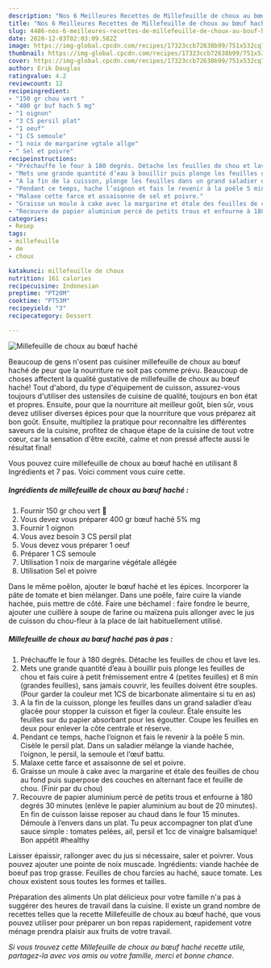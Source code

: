 ```yaml
---
description: "Nos 6 Meilleures Recettes de Millefeuille de choux au bœuf haché"
title: "Nos 6 Meilleures Recettes de Millefeuille de choux au bœuf haché"
slug: 4486-nos-6-meilleures-recettes-de-millefeuille-de-choux-au-bouf-hache
date: 2020-12-03T02:03:09.582Z
image: https://img-global.cpcdn.com/recipes/17323ccb72638b99/751x532cq70/millefeuille-de-choux-au-boeuf-hache-photo-principale-de-la-recette.jpg
thumbnail: https://img-global.cpcdn.com/recipes/17323ccb72638b99/751x532cq70/millefeuille-de-choux-au-boeuf-hache-photo-principale-de-la-recette.jpg
cover: https://img-global.cpcdn.com/recipes/17323ccb72638b99/751x532cq70/millefeuille-de-choux-au-boeuf-hache-photo-principale-de-la-recette.jpg
author: Erik Douglas
ratingvalue: 4.2
reviewcount: 12
recipeingredient:
- "150 gr chou vert "
- "400 gr buf hach 5 mg"
- "1 oignon"
- "3 CS persil plat"
- "1 oeuf"
- "1 CS semoule"
- "1 noix de margarine vgtale allge"
- " Sel et poivre"
recipeinstructions:
- "Préchauffe le four à 180 degrés. Détache les feuilles de chou et lave les."
- "Mets une grande quantité d’eau à bouillir puis plonge les feuilles de chou et fais cuire à petit frémissement entre 4 (petites feuilles) et 8 min (grandes feuilles), sans jamais couvrir, les feuilles doivent être souples. (Pour garder la couleur met 1CS de bicarbonate alimentaire si tu en as)"
- "A la fin de la cuisson, plonge les feuilles dans un grand saladier d’eau glacée pour stopper la cuisson et figer la couleur. Étale ensuite les feuilles sur du papier absorbant pour les égoutter. Coupe les feuilles en deux pour enlever la côte centrale et réserve."
- "Pendant ce temps, hache l’oignon et fais le revenir à la poêle 5 min. Cisèle le persil plat. Dans un saladier mélange la viande hachée, l’oignon, le persil, la semoule et l’œuf battu."
- "Malaxe cette farce et assaisonne de sel et poivre."
- "Graisse un moule à cake avec la margarine et étale des feuilles de chou au fond puis superpose des couches en alternant face et feuille de chou. (Finir par du chou)"
- "Recouvre de papier aluminium percé de petits trous et enfourne à 180 degrés 30 minutes (enlève le papier aluminium au bout de 20 minutes). En fin de cuisson laisse reposer au chaud dans le four 15 minutes. Démoule à l’envers dans un plat. Tu peux accompagner ton plat d’une sauce simple : tomates pelées, ail, persil et 1cc de vinaigre balsamique! Bon appétit #healthy"
categories:
- Resep
tags:
- millefeuille
- de
- choux

katakunci: millefeuille de choux 
nutrition: 161 calories
recipecuisine: Indonesian
preptime: "PT20M"
cooktime: "PT53M"
recipeyield: "3"
recipecategory: Dessert

---
```



![Millefeuille de choux au bœuf haché](https://img-global.cpcdn.com/recipes/17323ccb72638b99/751x532cq70/millefeuille-de-choux-au-boeuf-hache-photo-principale-de-la-recette.jpg)

Beaucoup de gens n'osent pas cuisiner millefeuille de choux au bœuf haché de peur que la nourriture ne soit pas comme prévu. Beaucoup de choses affectent la qualité gustative de millefeuille de choux au bœuf haché! Tout d'abord, du type d'équipement de cuisson, assurez-vous toujours d'utiliser des ustensiles de cuisine de qualité, toujours en bon état et propres. Ensuite, pour que la nourriture ait meilleur goût, bien sûr, vous devez utiliser diverses épices pour que la nourriture que vous préparez ait bon goût. Ensuite, multipliez la pratique pour reconnaître les différentes saveurs de la cuisine, profitez de chaque étape de la cuisine de tout votre cœur, car la sensation d'être excité, calme et non pressé affecte aussi le résultat final!

<!--inarticleads1-->

Vous pouvez cuire millefeuille de choux au bœuf haché en utilisant 8 Ingrédients et 7 pas. Voici comment vous cuire cette.

##### Ingrédients de millefeuille de choux au bœuf haché :

1. Fournir 150 gr chou vert 🥬
1. Vous devez vous préparer 400 gr bœuf haché 5% mg
1. Fournir 1 oignon
1. Vous avez besoin 3 CS persil plat
1. Vous devez vous préparer 1 oeuf
1. Préparer 1 CS semoule
1. Utilisation 1 noix de margarine végétale allégée
1. Utilisation  Sel et poivre


Dans le même poêlon, ajouter le bœuf haché et les épices. Incorporer la pâte de tomate et bien mélanger. Dans une poêle, faire cuire la viande hachée, puis mettre de côté. Faire une béchamel : faire fondre le beurre, ajouter une cuillère à soupe de farine ou maïzena puis allonger avec le jus de cuisson du chou-fleur à la place de lait habituellement utilisé. 

<!--inarticleads2-->

##### Millefeuille de choux au bœuf haché pas à pas :

1. Préchauffe le four à 180 degrés. Détache les feuilles de chou et lave les.
1. Mets une grande quantité d’eau à bouillir puis plonge les feuilles de chou et fais cuire à petit frémissement entre 4 (petites feuilles) et 8 min (grandes feuilles), sans jamais couvrir, les feuilles doivent être souples. (Pour garder la couleur met 1CS de bicarbonate alimentaire si tu en as)
1. A la fin de la cuisson, plonge les feuilles dans un grand saladier d’eau glacée pour stopper la cuisson et figer la couleur. Étale ensuite les feuilles sur du papier absorbant pour les égoutter. Coupe les feuilles en deux pour enlever la côte centrale et réserve.
1. Pendant ce temps, hache l’oignon et fais le revenir à la poêle 5 min. Cisèle le persil plat. Dans un saladier mélange la viande hachée, l’oignon, le persil, la semoule et l’œuf battu.
1. Malaxe cette farce et assaisonne de sel et poivre.
1. Graisse un moule à cake avec la margarine et étale des feuilles de chou au fond puis superpose des couches en alternant face et feuille de chou. (Finir par du chou)
1. Recouvre de papier aluminium percé de petits trous et enfourne à 180 degrés 30 minutes (enlève le papier aluminium au bout de 20 minutes). En fin de cuisson laisse reposer au chaud dans le four 15 minutes. Démoule à l’envers dans un plat. Tu peux accompagner ton plat d’une sauce simple : tomates pelées, ail, persil et 1cc de vinaigre balsamique! Bon appétit #healthy


Laisser épaissir, rallonger avec du jus si nécessaire, saler et poivrer. Vous pouvez ajouter une pointe de noix muscade. Ingrédients: viande hachée de boeuf pas trop grasse. Feuilles de chou farcies au haché, sauce tomate. Les choux existent sous toutes les formes et tailles. 

<!--inarticleads1-->

<p>
Préparation des aliments Un plat délicieux pour votre famille n'a pas à suggérer des heures de travail dans la cuisine. Il existe un grand nombre de recettes telles que la recette Millefeuille de choux au bœuf haché, que vous pouvez utiliser pour préparer un bon repas rapidement, rapidement votre ménage prendra plaisir aux fruits de votre travail.
</p>

<p>
<i>Si vous trouvez cette Millefeuille de choux au bœuf haché recette utile, partagez-la avec vos amis ou votre famille, merci et bonne chance.</i>
</p>
